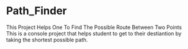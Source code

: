 # Path_Finder
This Project Helps One To Find The Possible Route Between Two Points
This is a console project that helps student to get to their destiantion by taking the shortest possible path.
